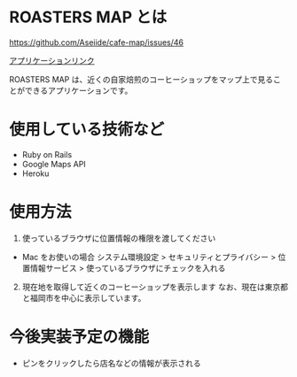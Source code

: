 # ROASTERS MAP とは

https://github.com/Aseiide/cafe-map/issues/46

[アプリケーションリンク](https://aqueous-hollows-28552.herokuapp.com/)

ROASTERS MAP は、近くの自家焙煎のコーヒーショップをマップ上で見ることができるアプリケーションです。

# 使用している技術など

- Ruby on Rails
- Google Maps API
- Heroku

# 使用方法

1. 使っているブラウザに位置情報の権限を渡してください

- Mac をお使いの場合
  システム環境設定 > セキュリティとプライバシー > 位置情報サービス > 使っているブラウザにチェックを入れる

2. 現在地を取得して近くのコーヒーショップを表示します
   なお、現在は東京都と福岡市を中心に表示しています。

# 今後実装予定の機能

- ピンをクリックしたら店名などの情報が表示される
